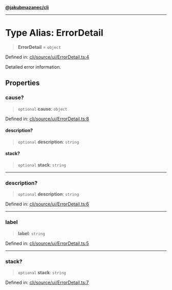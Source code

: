 [**@jakubmazanec/cli**](../README.md)

---

# Type Alias: ErrorDetail

> **ErrorDetail** = `object`

Defined in:
[cli/source/ui/ErrorDetail.ts:4](https://github.com/jakubmazanec/tools/blob/a1a5edf56256b0aa4e209cc73bc7a07f5d7fc236/packages/cli/source/ui/ErrorDetail.ts#L4)

Detailed error information.

## Properties

### cause?

> `optional` **cause**: `object`

Defined in:
[cli/source/ui/ErrorDetail.ts:8](https://github.com/jakubmazanec/tools/blob/a1a5edf56256b0aa4e209cc73bc7a07f5d7fc236/packages/cli/source/ui/ErrorDetail.ts#L8)

#### description?

> `optional` **description**: `string`

#### stack?

> `optional` **stack**: `string`

---

### description?

> `optional` **description**: `string`

Defined in:
[cli/source/ui/ErrorDetail.ts:6](https://github.com/jakubmazanec/tools/blob/a1a5edf56256b0aa4e209cc73bc7a07f5d7fc236/packages/cli/source/ui/ErrorDetail.ts#L6)

---

### label

> **label**: `string`

Defined in:
[cli/source/ui/ErrorDetail.ts:5](https://github.com/jakubmazanec/tools/blob/a1a5edf56256b0aa4e209cc73bc7a07f5d7fc236/packages/cli/source/ui/ErrorDetail.ts#L5)

---

### stack?

> `optional` **stack**: `string`

Defined in:
[cli/source/ui/ErrorDetail.ts:7](https://github.com/jakubmazanec/tools/blob/a1a5edf56256b0aa4e209cc73bc7a07f5d7fc236/packages/cli/source/ui/ErrorDetail.ts#L7)
